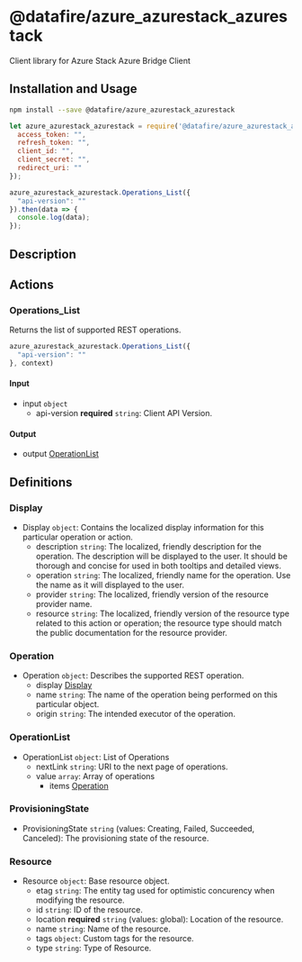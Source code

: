 # @datafire/azure_azurestack_azurestack

Client library for Azure Stack Azure Bridge Client

## Installation and Usage
```bash
npm install --save @datafire/azure_azurestack_azurestack
```
```js
let azure_azurestack_azurestack = require('@datafire/azure_azurestack_azurestack').create({
  access_token: "",
  refresh_token: "",
  client_id: "",
  client_secret: "",
  redirect_uri: ""
});

azure_azurestack_azurestack.Operations_List({
  "api-version": ""
}).then(data => {
  console.log(data);
});
```

## Description



## Actions

### Operations_List
Returns the list of supported REST operations.


```js
azure_azurestack_azurestack.Operations_List({
  "api-version": ""
}, context)
```

#### Input
* input `object`
  * api-version **required** `string`: Client API Version.

#### Output
* output [OperationList](#operationlist)



## Definitions

### Display
* Display `object`: Contains the localized display information for this particular operation or action.
  * description `string`: The localized, friendly description for the operation. The description will be displayed to the user. It should be thorough and concise for used in both tooltips and detailed views.
  * operation `string`: The localized, friendly name for the operation. Use the name as it will displayed to the user.
  * provider `string`: The localized, friendly version of the resource provider name.
  * resource `string`: The localized, friendly version of the resource type related to this action or operation; the resource type should match the public documentation for the resource provider.

### Operation
* Operation `object`: Describes the supported REST operation.
  * display [Display](#display)
  * name `string`: The name of the operation being performed on this particular object.
  * origin `string`: The intended executor of the operation.

### OperationList
* OperationList `object`: List of Operations
  * nextLink `string`: URI to the next page of operations.
  * value `array`: Array of operations
    * items [Operation](#operation)

### ProvisioningState
* ProvisioningState `string` (values: Creating, Failed, Succeeded, Canceled): The provisioning state of the resource.

### Resource
* Resource `object`: Base resource object.
  * etag `string`: The entity tag used for optimistic concurency when modifying the resource.
  * id `string`: ID of the resource.
  * location **required** `string` (values: global): Location of the resource.
  * name `string`: Name of the resource.
  * tags `object`: Custom tags for the resource.
  * type `string`: Type of Resource.


